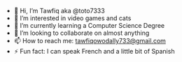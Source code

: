 - 👋 Hi, I’m Tawfiq aka @toto7333
- 👀 I’m interested in video games and cats
- 🌱 I’m currently learning a Computer Science Degree
- 💞️ I’m looking to collaborate on almost anything
- 📫 How to reach me: tawfiqowodally733@gmail.com
- ⚡ Fun fact: I can speak French and a little bit of Spanish

<!---
toto7333/toto7333 is a ✨ special ✨ repository because its `README.md` (this file) appears on your GitHub profile.
You can click the Preview link to take a look at your changes.
--->
